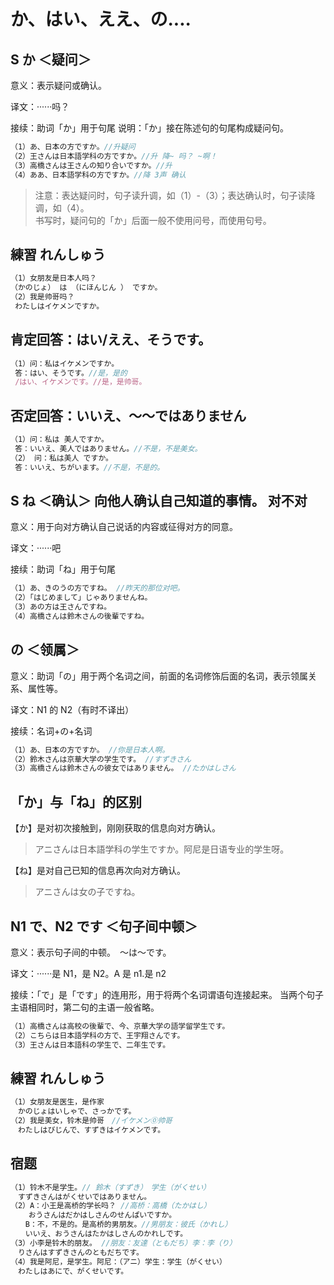 # か、はい、ええ、の....

## S か ＜疑问＞

意义：表示疑问或确认。

译文：······吗？

接续：助词「か」用于句尾 说明：「か」接在陈述句的句尾构成疑问句。

```ts
（1）あ、日本の方ですか。//升疑问
（2）王さんは日本語学科の方ですか。//升 降~ 吗？ ~啊！
（3）高橋さんは王さんの知り合いですか。//升
（4）ああ、日本語学科の方ですか。//降 3声 确认
```

> 注意：表达疑问时，句子读升调，如（1）-（3）；表达确认时，句子读降调，如（4）。  
> 书写时，疑问句的「か」后面一般不使用问号，而使用句号。

## 練習 れんしゅう

```javascript
（1）女朋友是日本人吗？
（かのじょ） は （にほんじん ） ですか。
（2）我是帅哥吗？
 わたしはイケメンですか。
```

## 肯定回答：はい/ええ、そうです。

```javascript
（1）问：私はイケメンですか。
 答：はい、そうです。//是，是的
 /はい、イケメンです。//是，是帅哥。
```

## 否定回答：いいえ、～～ではありません

```javascript
（1）问：私は 美人ですか。
 答：いいえ、美人ではありません。//不是，不是美女。
（2） 问：私は美人 ですか。
 答：いいえ、ちがいます。//不是，不是的。
```

## S ね ＜确认＞ 向他人确认自己知道的事情。 对不对

意义：用于向对方确认自己说话的内容或征得对方的同意。

译文：······吧

接续：助词「ね」用于句尾

```javascript
（1）あ、きのうの方ですね。 //昨天的那位对吧。
（2）「はじめまして」じゃありませんね。
（3）あの方は王さんですね。
（4）高橋さんは鈴木さんの後輩ですね。
```

## の ＜领属＞

意义：助词「の」用于两个名词之间，前面的名词修饰后面的名词，表示领属关系、属性等。

译文：N1 的 N2（有时不译出）

接续：名词+の+名词

```javascript
（1）あ、日本の方ですか。 //你是日本人啊。
（2）鈴木さんは京華大学の学生です。 //すずきさん
（3）高橋さんは鈴木さんの彼女ではありません。 //たかはしさん
```

## 「か」与「ね」的区别

【か】是对初次接触到，刚刚获取的信息向对方确认。

> アニさんは日本語学科の学生ですか。阿尼是日语专业的学生呀。

【ね】是对自己已知的信息再次向对方确认。

> アニさんは女の子ですね。

## N1 で、N2 です ＜句子间中顿＞

意义：表示句子间的中顿。　～は～です。

译文：······是 N1，是 N2。A 是 n1.是 n2

接续：「で」是「です」的连用形，用于将两个名词谓语句连接起来。 当两个句子主语相同时，第二句的主语一般省略。

```javascript
（1）高橋さんは高校の後輩で、今、京華大学の語学留学生です。
（2）こちらは日本語学科の方で、王宇翔さんです。
（3）王さんは日本語科の学生で、二年生です。
```

## 練習 れんしゅう

```ts
（1）女朋友是医生，是作家
　かのじょはいしゃで、さっかです。
（2）我是美女，铃木是帅哥　//イケメン⓪帅哥
　わたしはびじんで、すずきはイケメンです。
```

## 宿题

```ts
（1）铃木不是学生。// 鈴木（すずき）　学生（がくせい）
　すずきさんはがくせいではありません。
（2）A：小王是高桥的学长吗？ //高桥：高橋（たかはし）
    おうさんはだかはしさんのせんぱいですか。
　　B：不，不是的。是高桥的男朋友。//男朋友：彼氏（かれし）　　
　　いいえ、おうさんはたかはしさんのかれしです。
（3）小李是铃木的朋友。 //朋友：友達（ともだち）李：李（り）
　りさんはすずきさんのともだちです。
（4）我是阿尼，是学生。阿尼：（アニ）学生：学生（がくせい）
　わたしはあにで、がくせいです。
```
